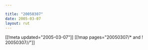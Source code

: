 ```yaml
---

title: "20050307"
date: 2005-03-07
layout: rut
---
```


[[!meta updated="2005-03-07"]]
[[!map pages="20050307/* and ! 20050307/*/*"]]
